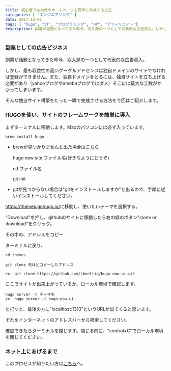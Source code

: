 ```yaml
---
title: 初心者でも自分のホームページを簡単に作成する方法
categories: [ "エンジニアリング" ]
date: 2017-12-01
tags: [ "hugo", "IT", "プログラミング", "HP", "アフィリエイト"]
description: 副業が話題となってきた昨今、収入源の一つとして代表的な広告収入。しかし、最も収益性の高いグーグルアドセンスは独自ドメインのサイトでなければ登録ができません。また、独自ドメインをとるには、独自サイトを立ち上げる必要があり（yahooブログやamebaブログではダメ）そこには莫大な工数がかかってしまいます。そんな独自サイト構築をたった一瞬で完成させる方法を今回はご紹介します。
---
```



### 副業としての広告ビジネス


副業が話題となってきた昨今、収入源の一つとして代表的な広告収入。


しかし、最も収益性の高いグーグルアドセンスは独自ドメインのサイトでなければ登録ができません。また、独自ドメインをとるには、独自サイトを立ち上げる必要があり（yahooブログやamebaブログではダメ）そこには莫大な工数がかかってしまいます。



そんな独自サイト構築をたった一瞬で完成させる方法を今回はご紹介します。


### HUGOを使い、サイトのフレームワークを簡単に導入

まずターミナルに移動します。Macのパソコンには必ず入っています。

    brew install hugo 
    
* brewが見つかりませんと出た場合は<a href="https://qiita.com/is0me/items/475fdbc4d770534f9ef1">こちら</a>

    hugo new site ファイル名(好きなようにどうぞ)

    cd ファイル名

    git init

* gitが見つからない場合は"gitをインストールしますか"と出るので、手順に従いインストールしてください。

<a href="https://themes.gohugo.io/">https://themes.gohugo.io/</a>に移動し、使いたいテーマを選択する。


"Download"を押し、githubのサイトに移動したら右の緑のボタン"clone or download"をクリック。


その中の、アドレスをコピー


ターミナルに戻り、

    cd themes
    
    git clone 先ほどコピーしたアドレス

    ex. git clone https://github.com/cboettig/hugo-now-ui.git

ここでサイトが出来上がっているか、ローカル環境で確認します。

    hugo server -t テーマ名
    ex. hugo server -t hugo-now-ui

と打つと、最後の方に"localhost:1313"というURLが出てくると思います。


それをインターネットのアドレスバーから検索してください。


確認できたらターミナルを閉じます。閉じる前に、"control+C"でローカル環境を閉じてください。


### ネット上にあげるまで

このプロセスが知りたい方は<a href="/service/service/">こちら</a>へ。

